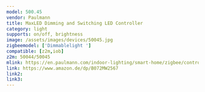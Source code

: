 ```yaml
---
model: 500.45
vendor: Paulmann
title: MaxLED Dimming and Switching LED Controller
category: light
supports: on/off, brightness
image: /assets/images/devices/50045.jpg
zigbeemodel: ['Dimmablelight ']
compatible: [z2m,iob]
z2m: 50044/50045
mlink: https://en.paulmann.com/indoor-lighting/smart-home/zigbee/controlling/smarthome-zigbee-maxled-dimming-and-switching-controller-max.-144w/50045
link: https://www.amazon.de/dp/B072MW2567
link2: 
link3: 
---
```


